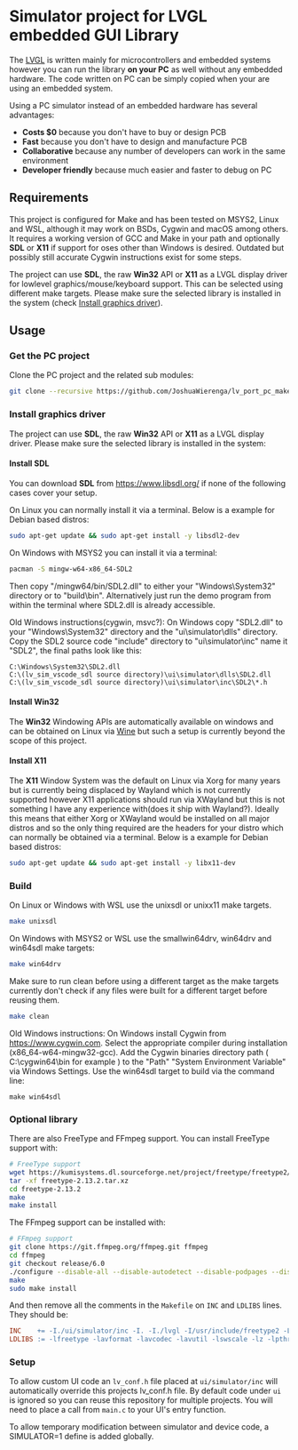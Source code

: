 # Simulator project for LVGL embedded GUI Library

The [LVGL](https://github.com/lvgl/lvgl) is written mainly for microcontrollers and embedded
systems however you can run the library **on your PC** as well without any embedded hardware.
The code written on PC can be simply copied when your are using an embedded system.

Using a PC simulator instead of an embedded hardware has several advantages:
* **Costs $0** because you don't have to buy or design PCB
* **Fast** because you don't have to design and manufacture PCB
* **Collaborative** because any number of developers can work in the same environment
* **Developer friendly** because much easier and faster to debug on PC

## Requirements
This project is configured for Make and has been tested on MSYS2, Linux and WSL, although it
may work on BSDs, Cygwin and macOS among others. It requires a working version of GCC and Make
in your path and optionally **SDL** or **X11** if support for oses other than Windows is desired.
Outdated but possibly still accurate Cygwin instructions exist for some steps.

The project can use **SDL**, the raw **Win32** API or **X11** as a LVGL display driver for
lowlevel graphics/mouse/keyboard support. This can be selected using different make targets.
Please make sure the selected library is installed in the system (check [Install graphics driver](#install-graphics-driver)).

## Usage

### Get the PC project

Clone the PC project and the related sub modules:

```bash
git clone --recursive https://github.com/JoshuaWierenga/lv_port_pc_make
```

### Install graphics driver
The project can use **SDL**, the raw **Win32** API or **X11** as a LVGL display driver.
Please make sure the selected library is installed in the system:

#### Install SDL
You can download **SDL** from https://www.libsdl.org/ if none of the following cases cover your setup.

On Linux you can normally install it via a terminal. Below is a example for Debian based distros:
```bash
sudo apt-get update && sudo apt-get install -y libsdl2-dev
```

On Windows with MSYS2 you can install it via a terminal:
```bash
pacman -S mingw-w64-x86_64-SDL2
```
Then copy "/mingw64/bin/SDL2.dll" to either your "Windows\System32" directory or to "build\bin".
Alternatively just run the demo program from within the terminal where SDL2.dll is already accessible.

Old Windows instructions(cygwin, msvc?):
On Windows copy "SDL2.dll" to your "Windows\System32" directory and the "ui\simulator\dlls" directory.
Copy the SDL2 source code "include" directory to "ui\simulator\inc" name it "SDL2", the final paths
look like this:
```
C:\Windows\System32\SDL2.dll
C:\(lv_sim_vscode_sdl source directory)\ui\simulator\dlls\SDL2.dll
C:\(lv_sim_vscode_sdl source directory)\ui\simulator\inc\SDL2\*.h
```

#### Install Win32
The **Win32** Windowing APIs are automatically available on windows and can be obtained on Linux
via [Wine](https://www.winehq.org/) but such a setup is currently beyond the scope of this project.

#### Install X11
The **X11** Window System was the default on Linux via Xorg for many years but is currently
being displaced by Wayland which is not currently supported however X11 applications should run
via XWayland but this is not something I have any experience with(does it ship with Wayland?).
Ideally this means that either Xorg or XWayland would be installed on all major distros and so
the only thing required are the headers for your distro which can normally be obtained via a
terminal. Below is a example for Debian based distros:
```bash
sudo apt-get update && sudo apt-get install -y libx11-dev
```

### Build
On Linux or Windows with WSL use the unixsdl or unixx11 make targets.
```bash
make unixsdl
```

On Windows with MSYS2 or WSL use the smallwin64drv, win64drv and win64sdl make targets:
```bash
make win64drv
```
Make sure to run clean before using a different target as the make targets currently don't
check if any files were built for a different target before reusing them.
```bash
make clean
```

Old Windows instructions:
On Windows install Cygwin from https://www.cygwin.com. Select the appropriate compiler during
installation (x86_64-w64-mingw32-gcc). Add the Cygwin binaries directory path ( C:\cygwin64\bin for example )
to the "Path" "System Environment Variable" via Windows Settings.
Use the win64sdl target to build via the command line:
```
make win64sdl
```

### Optional library
There are also FreeType and FFmpeg support. You can install FreeType support with:
```bash
# FreeType support
wget https://kumisystems.dl.sourceforge.net/project/freetype/freetype2/2.13.2/freetype-2.13.2.tar.xz
tar -xf freetype-2.13.2.tar.xz
cd freetype-2.13.2
make
make install
```

The FFmpeg support can be installed with:
```bash
# FFmpeg support
git clone https://git.ffmpeg.org/ffmpeg.git ffmpeg
cd ffmpeg
git checkout release/6.0
./configure --disable-all --disable-autodetect --disable-podpages --disable-asm --enable-avcodec --enable-avformat --enable-decoders --enable-encoders --enable-demuxers --enable-parsers --enable-protocol='file' --enable-swscale --enable-zlib
make
sudo make install
```

And then remove all the comments in the `Makefile` on `INC` and `LDLIBS` lines. They should be:
```Makefile
INC    += -I./ui/simulator/inc -I. -I./lvgl -I/usr/include/freetype2 -L/usr/local/lib
LDLIBS := -lfreetype -lavformat -lavcodec -lavutil -lswscale -lz -lpthread
```

### Setup
To allow custom UI code an `lv_conf.h` file placed at `ui/simulator/inc` will automatically
override this projects lv_conf.h file. By default code under `ui` is ignored so you can reuse
this repository for multiple projects. You will need to place a call from `main.c` to your UI's
entry function.

To allow temporary modification between simulator and device code, a SIMULATOR=1 define is added globally.
